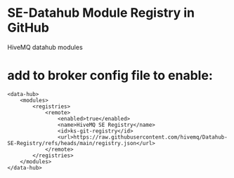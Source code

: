 # SE-Datahub Module Registry in GitHub

HiveMQ datahub modules



            
# add to broker config file to enable:
    <data-hub>
        <modules>
            <registries>
                <remote>
                    <enabled>true</enabled>
                    <name>HiveMQ SE Registry</name>
                    <id>ks-git-registry</id>
                    <url>https://raw.githubusercontent.com/hivemq/Datahub-SE-Registry/refs/heads/main/registry.json</url>
                </remote>
            </registries>
        </modules>
    </data-hub>
    
